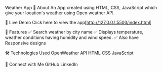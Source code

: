 Weather App
📖 About
An App created using HTML, CSS, JavaScript which give your location's weather using Open weather API.

🚀 Live Demo
Click here to view the app[http://127.0.0.1:5500/index.html]


📸 Features
✅ Search weather by city name
✅ Displays temperature, weather conditions having humidity and wind speed.
✅ Also have Responsive designs

🛠 Technologies Used
OpenWeather API
HTML
CSS
JavaScript


🔗 Connect with Me
GitHub LinkedIn

